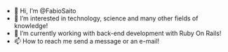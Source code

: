 - 👋 Hi, I’m @FabioSaito
- 👀 I’m interested in technology, science and many other fields of knowledge!
- 🌱 I’m currently working with back-end development with Ruby On Rails!
- 📫 How to reach me send a message or an e-mail!

<!---
FabioSaito/FabioSaito is a ✨ special ✨ repository because its `README.md` (this file) appears on your GitHub profile.
You can click the Preview link to take a look at your changes.
--->
